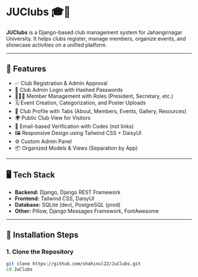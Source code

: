 # JUClubs 🎓📣

**JUClubs** is a Django-based club management system for Jahangirnagar University. It helps clubs register, manage members, organize events, and showcase activities on a unified platform.

---

## 🔧 Features

- ✅ Club Registration & Admin Approval
- 🔐 Club Admin Login with Hashed Passwords
- 🧑‍🤝‍🧑 Member Management with Roles (President, Secretary, etc.)
- 🗓️ Event Creation, Categorization, and Poster Uploads
- 📁 Club Profile with Tabs (About, Members, Events, Gallery, Resources)
- 🌍 Public Club View for Visitors
- 📧 Email-based Verification with Codes (not links)
- 🖼️ Responsive Design using Tailwind CSS + DaisyUI
- ⚙️ Custom Admin Panel
- 📦 Organized Models & Views (Separation by App)

---

## 🖥️ Tech Stack

- **Backend:** Django, Django REST Framework
- **Frontend:** Tailwind CSS, DaisyUI
- **Database:** SQLite (dev), PostgreSQL (prod)
- **Other:** Pillow, Django Messages Framework, FontAwesome

---

## 🚀 Installation Steps

### 1. Clone the Repository

```bash
git clone https://github.com/shahinul22/JuClubs.git
cd JuClubs
